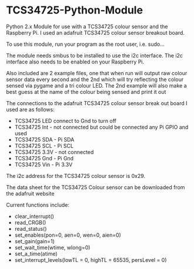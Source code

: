 # TCS34725-Python-Module
Python 2.x Module for use with a TCS34725 colour sensor and the Raspberry Pi. I used an adafruit 
TCS34725 colour sensor breakout board.

To use this module, run your program as the root user,  i.e. sudo...

The module needs smbus to be installed to use the i2c interface. The i2c interface also 
needs to be enabled on your Raspberry Pi.

Also included are 2 example files, one that when run will output raw colour sensor data
every second and the 2nd which will try reflecting the colour sensed via pygame and a tri
colour LED. The 2nd example will also make a best guess at the name of the colour being
sensed and print it out 

The connections to the adafruit TCS34725 colour sensor break out board I used
are as follows:
- TCS34725 LED connect to Gnd to turn off
- TCS34725 Int - not connected but could be connected any Pi GPIO and used
- TCS34725 SDA - Pi SDA
- TCS34725 SCL - Pi SCL
- TCS34725 3.3V - not connected
- TCS34725 Gnd - Pi Gnd
- TCS34725 Vin - Pi 3.3V

The i2c address for the TCS34725 colour sensor is 0x29.

The data sheet for the TCS34725 Colour sensor can be downloaded from the adafruit website

Current functions include:
- clear_interrupt()
- read_CRGB()
- read_status()
- set_enables(pon=0, aen=0, wen=0, aien=0)
- set_gain(gain=1)
- set_wait_time(wtime, wlong=0)
- set_a_time(atime)
- set_interrupt_levels(lowTL = 0, highTL = 65535, persLevel = 0)